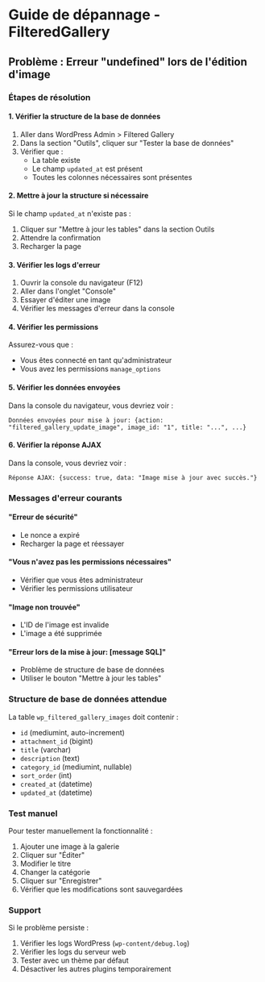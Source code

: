 # Guide de dépannage - FilteredGallery

## Problème : Erreur "undefined" lors de l'édition d'image

### Étapes de résolution

#### 1. Vérifier la structure de la base de données

1. Aller dans WordPress Admin > Filtered Gallery
2. Dans la section "Outils", cliquer sur "Tester la base de données"
3. Vérifier que :
   - La table existe
   - Le champ `updated_at` est présent
   - Toutes les colonnes nécessaires sont présentes

#### 2. Mettre à jour la structure si nécessaire

Si le champ `updated_at` n'existe pas :
1. Cliquer sur "Mettre à jour les tables" dans la section Outils
2. Attendre la confirmation
3. Recharger la page

#### 3. Vérifier les logs d'erreur

1. Ouvrir la console du navigateur (F12)
2. Aller dans l'onglet "Console"
3. Essayer d'éditer une image
4. Vérifier les messages d'erreur dans la console

#### 4. Vérifier les permissions

Assurez-vous que :
- Vous êtes connecté en tant qu'administrateur
- Vous avez les permissions `manage_options`

#### 5. Vérifier les données envoyées

Dans la console du navigateur, vous devriez voir :
```
Données envoyées pour mise à jour: {action: "filtered_gallery_update_image", image_id: "1", title: "...", ...}
```

#### 6. Vérifier la réponse AJAX

Dans la console, vous devriez voir :
```
Réponse AJAX: {success: true, data: "Image mise à jour avec succès."}
```

### Messages d'erreur courants

#### "Erreur de sécurité"
- Le nonce a expiré
- Recharger la page et réessayer

#### "Vous n'avez pas les permissions nécessaires"
- Vérifier que vous êtes administrateur
- Vérifier les permissions utilisateur

#### "Image non trouvée"
- L'ID de l'image est invalide
- L'image a été supprimée

#### "Erreur lors de la mise à jour: [message SQL]"
- Problème de structure de base de données
- Utiliser le bouton "Mettre à jour les tables"

### Structure de base de données attendue

La table `wp_filtered_gallery_images` doit contenir :
- `id` (mediumint, auto-increment)
- `attachment_id` (bigint)
- `title` (varchar)
- `description` (text)
- `category_id` (mediumint, nullable)
- `sort_order` (int)
- `created_at` (datetime)
- `updated_at` (datetime)

### Test manuel

Pour tester manuellement la fonctionnalité :

1. Ajouter une image à la galerie
2. Cliquer sur "Éditer"
3. Modifier le titre
4. Changer la catégorie
5. Cliquer sur "Enregistrer"
6. Vérifier que les modifications sont sauvegardées

### Support

Si le problème persiste :
1. Vérifier les logs WordPress (`wp-content/debug.log`)
2. Vérifier les logs du serveur web
3. Tester avec un thème par défaut
4. Désactiver les autres plugins temporairement 